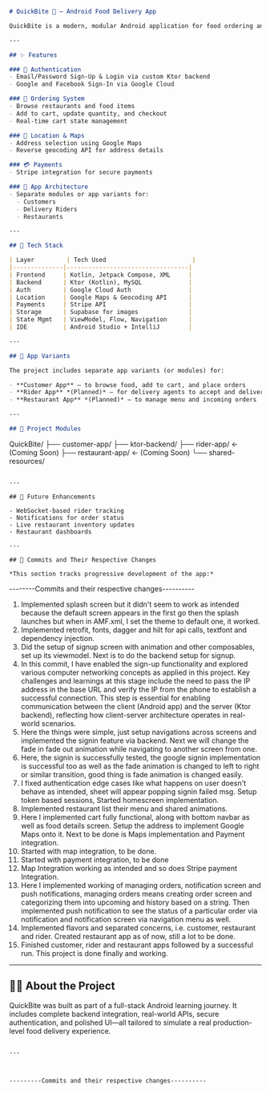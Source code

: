 ```markdown
# QuickBite 🍔 – Android Food Delivery App

QuickBite is a modern, modular Android application for food ordering and delivery. It connects customers with nearby restaurants and streamlines the process from discovery to checkout. Built using Kotlin, Jetpack Compose, and Ktor backend (with MySQL), it demonstrates full-stack mobile development including authentication, cart management, location handling, and payment integration.

---

## ✨ Features

### 🔑 Authentication
- Email/Password Sign-Up & Login via custom Ktor backend
- Google and Facebook Sign-In via Google Cloud

### 🧾 Ordering System
- Browse restaurants and food items
- Add to cart, update quantity, and checkout
- Real-time cart state management

### 📍 Location & Maps
- Address selection using Google Maps
- Reverse geocoding API for address details

### 💳 Payments
- Stripe integration for secure payments

### 🔄 App Architecture
- Separate modules or app variants for:
  - Customers
  - Delivery Riders
  - Restaurants

---

## 🧱 Tech Stack

| Layer         | Tech Used                        |
|--------------|----------------------------------|
| Frontend     | Kotlin, Jetpack Compose, XML     |
| Backend      | Ktor (Kotlin), MySQL             |
| Auth         | Google Cloud Auth                |
| Location     | Google Maps & Geocoding API      |
| Payments     | Stripe API                       |
| Storage      | Supabase for images              |
| State Mgmt   | ViewModel, Flow, Navigation      |
| IDE          | Android Studio + IntelliJ        |

---

## 🔄 App Variants

The project includes separate app variants (or modules) for:

- **Customer App** – to browse food, add to cart, and place orders  
- **Rider App** *(Planned)* – for delivery agents to accept and deliver orders  
- **Restaurant App** *(Planned)* – to manage menu and incoming orders

---

## 📂 Project Modules

```

QuickBite/
├── customer-app/
├── ktor-backend/
├── rider-app/            ← (Coming Soon)
├── restaurant-app/       ← (Coming Soon)
└── shared-resources/

```

---

## 🚧 Future Enhancements

- WebSocket-based rider tracking
- Notifications for order status
- Live restaurant inventory updates
- Restaurant dashboards

---

## 📜 Commits and Their Respective Changes

*This section tracks progressive development of the app:*

```

\--------Commits and their respective changes----------

1. Implemented splash screen but it didn't seem to work as intended because the default screen appears in the first go then the splash launches but when in AMF.xml, I set the theme to default one, it worked.
2. Implemented retrofit, fonts, dagger and hilt for api calls, textfont and dependency injection.
3. Did the setup of signup screen with animation and other composables, set up its viewmodel. Next is to do the backend setup for signup.
4. In this commit, I have enabled the sign-up functionality and explored various computer networking concepts as applied in this project. Key challenges and learnings at this stage include the need to pass the IP address in the base URL and verify the IP from the phone to establish a successful connection. This step is essential for enabling communication between the client (Android app) and the server (Ktor backend), reflecting how client-server architecture operates in real-world scenarios. 
5. Here the things were simple, just setup navigations across screens and implemented the signin feature via backend. Next we will change the fade in fade out animation while navigating to another screen from one.
6. Here, the signin is successfully tested, the google signin implementation is successful too as well as the fade animation is changed to left to right or similar transition, good thing is fade animation is changed easily. 
7. I fixed authentication edge cases like what happens on user doesn't behave as intended, sheet will appear popping signin failed msg. Setup token based sessions, Started homescreen implementation.
8. Implemented restaurant list their menu and shared animations.
9. Here I implemented cart fully functional, along with bottom navbar as well as food details screen. Setup the address to implement Google Maps onto it. Next to be done is Maps implementation and Payment integration.
10. Started with map integration, to be done.
11. Started with payment integration, to be done
12. Map Integration working as intended and so does Stripe payment Integration.
13. Here I implemented working of managing orders, notification screen and push notifications, managing orders means creating order screen and categorizing them into upcoming and history based on a string. Then implemented push notification to see the status of a particular order via notification and notification screen via navigation menu as well.
14. Implemented flavors and separated concerns, i.e. customer, restaurant and rider. Created restaurant app as of now, still a lot to be done.
15. Finished customer, rider and restaurant apps followed by a successful run. This project is done finally and working.

-----------------------------------

## 👨‍💻 About the Project

QuickBite was built as part of a full-stack Android learning journey. It includes complete backend integration, real-world APIs, secure authentication, and polished UI—all tailored to simulate a real production-level food delivery experience.

```

---



---------Commits and their respective changes----------
